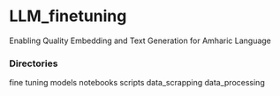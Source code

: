 # LLM_finetuning

Enabling Quality Embedding and Text Generation for Amharic Language

<h3>Directories</h3> 
fine tuning
models
notebooks
scripts
    data_scrapping
    data_processing
